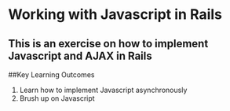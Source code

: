 Working with Javascript in Rails
=================================

This is an exercise on how to implement Javascript and AJAX in Rails
--------------------------------------------------------------------

##Key Learning Outcomes
1. Learn how to implement Javascript asynchronously
2. Brush up on Javascript
